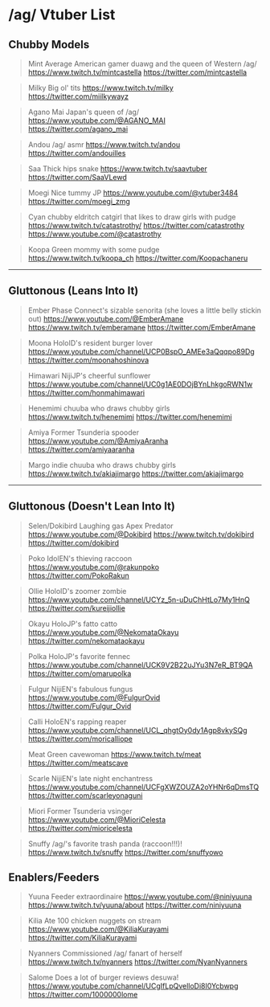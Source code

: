 # /ag/ Vtuber List

## Chubby Models

>Mint
Average American gamer duawg and the queen of Western /ag/
https://www.twitch.tv/mintcastella
https://twitter.com/mintcastella

>Milky
Big ol' tits
https://www.twitch.tv/milky
https://twitter.com/miilkywayz

>Agano Mai
Japan's queen of /ag/
https://www.youtube.com/@AGANO_MAI
https://twitter.com/agano_mai

>Andou
/ag/ asmr
https://www.twitch.tv/andou
https://twitter.com/andouilles

>Saa
Thick hips snake
https://www.twitch.tv/saavtuber
https://twitter.com/SaaVLewd

>Moegi
Nice tummy JP
https://www.youtube.com/@vtuber3484
https://twitter.com/moegi_zmg

>Cyan
chubby eldritch catgirl that likes to draw girls with pudge
https://www.twitch.tv/catastrothy/
https://twitter.com/catastrothy
https://www.youtube.com/@catastrothy

>Koopa
Green mommy with some pudge
https://www.twitch.tv/koopa_ch
https://twitter.com/Koopachaneru
***

## Gluttonous (Leans Into It)

>Ember
Phase Connect's sizable senorita (she loves a little belly stickin out)
https://www.youtube.com/@EmberAmane
https://www.twitch.tv/emberamane
https://twitter.com/EmberAmane

>Moona
HoloID's resident burger lover
https://www.youtube.com/channel/UCP0BspO_AMEe3aQqqpo89Dg
https://twitter.com/moonahoshinova

>Himawari
NijiJP's cheerful sunflower
https://www.youtube.com/channel/UC0g1AE0DOjBYnLhkgoRWN1w
https://twitter.com/honmahimawari

>Henemimi
chuuba who draws chubby girls
https://www.twitch.tv/henemimi
https://twitter.com/henemimi

>Amiya
Former Tsunderia spooder
https://www.youtube.com/@AmiyaAranha
https://twitter.com/amiyaaranha

>Margo
indie chuuba who draws chubby girls
https://www.twitch.tv/akiajimargo
https://twitter.com/akiajimargo
***

## Gluttonous (Doesn't Lean Into It)

>Selen/Dokibird
Laughing gas Apex Predator
https://www.youtube.com/@Dokibird
https://www.twitch.tv/dokibird
https://twitter.com/dokibird

>Poko
IdolEN's thieving raccoon
https://www.youtube.com/@rakunpoko
https://twitter.com/PokoRakun

>Ollie
HoloID's zoomer zombie
https://www.youtube.com/channel/UCYz_5n-uDuChHtLo7My1HnQ
https://twitter.com/kureijiollie

>Okayu
HoloJP's fatto catto
https://www.youtube.com/@NekomataOkayu
https://twitter.com/nekomataokayu

>Polka
HoloJP's favorite fennec
https://www.youtube.com/channel/UCK9V2B22uJYu3N7eR_BT9QA
https://twitter.com/omarupolka

>Fulgur
NijiEN's fabulous fungus
https://www.youtube.com/@FulgurOvid
https://twitter.com/Fulgur_Ovid

>Calli
HoloEN's rapping reaper
https://www.youtube.com/channel/UCL_qhgtOy0dy1Agp8vkySQg
https://twitter.com/moricalliope

>Meat
Green cavewoman
https://www.twitch.tv/meat
https://twitter.com/meatscave

>Scarle
NijiEN's late night enchantress
https://www.youtube.com/channel/UCFgXWZOUZA2oYHNr6qDmsTQ
https://twitter.com/scarleyonaguni

>Miori
Former Tsunderia vsinger
https://www.youtube.com/@MioriCelesta
https://twitter.com/mioricelesta

>Snuffy
/ag/'s favorite trash panda (raccoon!!!)!
https://www.twitch.tv/snuffy
https://twitter.com/snuffyowo

## Enablers/Feeders

>Yuuna
Feeder extraordinaire
https://www.youtube.com/@niniyuuna
https://www.twitch.tv/yuuna/about
https://twitter.com/niniyuuna

>Kilia
Ate 100 chicken nuggets on stream
https://www.youtube.com/@KiliaKurayami
https://twitter.com/KiliaKurayami

>Nyanners
Commissioned /ag/ fanart of herself
https://www.twitch.tv/nyanners
https://twitter.com/NyanNyanners

>Salome
Does a lot of burger reviews desuwa!
https://www.youtube.com/channel/UCgIfLpQvelloDi8I0Ycbwpg
https://twitter.com/1000000lome